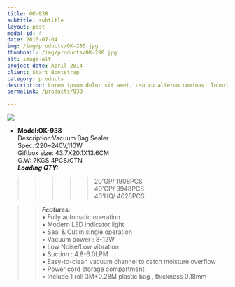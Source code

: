 ```yaml
---
title: OK-938
subtitle: subtitle
layout: post
modal-id: 4
date: 2016-07-04
img: /img/products/OK-280.jpg
thumbnail: /img/products/OK-280.jpg
alt: image-alt
project-date: April 2014
client: Start Bootstrap
category: products
description: Lorem ipsum dolor sit amet, usu cu alterum nominavi lobortis. At duo novum diceret. Tantas apeirian vix et, usu sanctus postulant inciderint ut, populo diceret necessitatibus in vim. Cu eum dicam feugiat noluisse.
permalink: /products/938

---
```

![](http://i.imgur.com/dhTovHK.jpg)    
- **Model:OK-938**       
   Description:Vacuum Bag Sealer  
Spec.:220~240V,110W    
Giftbox size: 43.7X20.1X13.6CM    
G.W: 7KGS   4PCS/CTN   
**_Loading QTY:_**    
 >>>>>20'GP/  1908PCS  
       40'GP/  3948PCS  
       40'HQ/  4628PCS    

 >> **_Features:_**   
• Fully automatic operation  
• Modern LED indicator light  
• Seal & Cut in single operation   
• Vacuum power : 8-12W  
• Low Noise/Low vibration  
• Suction : 4.8-6.0LPM  
• Easy-to-clean vacuum channel to catch moisture overflow  
• Power cord storage compartment  
• Include 1 roll 3M*0.28M plastic bag , thickness 0.18mm
